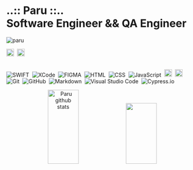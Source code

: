 # ..:: Paru ::.. <br>Software Engineer  && QA Engineer

<p align="left"> 
    <img src="https://komarev.com/ghpvc/?username=paru369&label=Profile%20views&color=0e75b6&style=flat" alt="paru" /> <br>
   
</p>

<a href="https://www.linkedin.com/in/paru369/" target="_blank"><img src="https://img.shields.io/badge/-paulopinheiro-0077B5?style=flat&logo=linkedin&logoColor=white" alt="LinkedIn paru369-" height="20"></a>&nbsp; 
<a href="mailto:paruvitu@gmaill.com"><img src="https://camo.githubusercontent.com/927d6b3961fa048ff7303daf291cb5869dfa25018997cf8c1373c2f6a85b1458/68747470733a2f2f696d672e736869656c64732e696f2f62616467652f2d476d61696c2d2532333333333f7374796c653d666f722d7468652d6261646765266c6f676f3d676d61696c266c6f676f436f6c6f723d7768697465" height="20"> </a>
  <br><br>

![SWIFT](https://img.shields.io/badge/-SWIFT-05122A?style=flat&logo=SWIFT)&nbsp;
![XCode](https://img.shields.io/badge/-Xcode-05122A?style=flat&logo=Xcode)&nbsp;
![FIGMA](https://img.shields.io/badge/-Figma-05122A?style=flat&logo=Figma)&nbsp;
![HTML](https://img.shields.io/badge/-HTML-05122A?style=flat&logo=HTML5)&nbsp;
![CSS](https://img.shields.io/badge/-CSS-05122A?style=flat&logo=CSS3&logoColor=1572B6)&nbsp;
![JavaScript](https://img.shields.io/badge/-JavaScript-05122A?style=flat&logo=javascript)&nbsp;
<img src="https://img.shields.io/badge/Nodejs-05122A?style=flat&logo=node.js" alt="nodejs Badge" height="20">&nbsp;
<img src="https://img.shields.io/badge/React-05122A?style=flat&logo=react" alt="react Badge" height="20">&nbsp;
![Git](https://img.shields.io/badge/-Git-05122A?style=flat&logo=git)&nbsp;
![GitHub](https://img.shields.io/badge/-GitHub-05122A?style=flat&logo=github)&nbsp;
![Markdown](https://img.shields.io/badge/-Markdown-05122A?style=flat&logo=markdown)&nbsp;
![Visual Studio Code](https://img.shields.io/badge/-Visual%20Studio%20Code-05122A?style=flat&logo=visual-studio-code&logoColor=007ACC)&nbsp;
![Cypress.io](https://img.shields.io/badge/-Cypress.io-05122A?style=flat&logo=cypress)&nbsp;


   
<div align="center">
    <img width="40%" height="195px" src="https://github-readme-stats.vercel.app/api?username=paru369&show_icons=true&count_private=true&hide_border=true&title_color=BF3636&icon_color=D9A282&text_color=BF7154&bg_color=0d1117" alt="Paru github stats"/>  
  <img height="160em" width="40%"src="https://streak-stats.demolab.com?user=paru369&hide_border=true&locale=pt_BR&date_format=j%20M%5B%20Y%5D&exclude_days=Sun%2CSat&stroke=734949&ring=D9A282&fire=D9A282&currStreakLabel=EB5454&background=EB545400&sideNums=D9A282&sideLabels=EB5454&dates=EB5454&excludeDaysLabel=BF3636&currStreakNum=D9A282">
</div>
   

  
